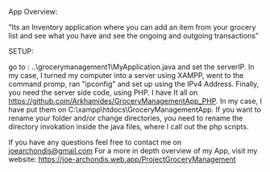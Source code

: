 App Overview:

"Its an Inventory application where you can add an item from your grocery list and see what you have and see the ongoing and outgoing transactions"


SETUP:

go to : ..\grocerymanagement1\MyApplication.java and set the serverIP. 
In my case, I turned my computer into a server using XAMPP, went to the command promp, ran "ipconfig" and set up using the IPv4 Address.
Finally, you need the server side code, using PHP. 
I have It all on https://github.com/Arkhamides/GroceryManagementApp_PHP.
In my case, I have put them on C:\xampp\htdocs\GroceryManagementApp. 
If you want to rename your folder and/or change directories, you need to rename the directory invokation inside the java files, where I call out the php scripts.

If you have any questions feel free to contact me on joearchondis@gmail.com
For a more in depth overview of my App, visit my website: https://joe-archondis.web.app/ProjectGroceryManagement

